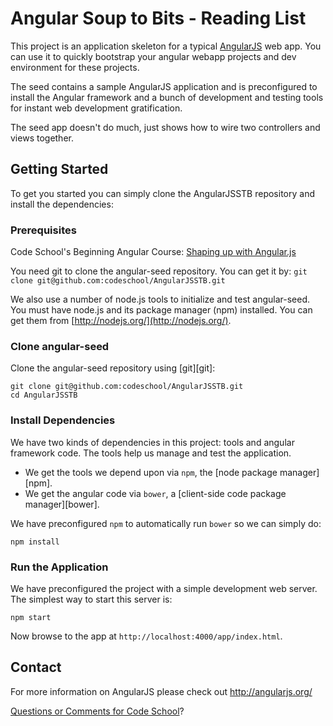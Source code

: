 # Angular Soup to Bits - Reading List

This project is an application skeleton for a typical [AngularJS](http://angularjs.org/) web app.
You can use it to quickly bootstrap your angular webapp projects and dev environment for these
projects.

The seed contains a sample AngularJS application and is preconfigured to install the Angular
framework and a bunch of development and testing tools for instant web development gratification.

The seed app doesn't do much, just shows how to wire two controllers and views together.


## Getting Started
To get you started you can simply clone the AngularJSSTB repository and install the dependencies:

### Prerequisites
Code School's Beginning Angular Course: [Shaping up with Angular.js](http://campus.codeschool.com/courses/shaping-up-with-angular-js/intro)

You need git to clone the angular-seed repository. You can get it by:
`git clone git@github.com:codeschool/AngularJSSTB.git`

We also use a number of node.js tools to initialize and test angular-seed. You must have node.js and
its package manager (npm) installed.  You can get them from [http://nodejs.org/](http://nodejs.org/).

### Clone angular-seed

Clone the angular-seed repository using [git][git]:

```
git clone git@github.com:codeschool/AngularJSSTB.git
cd AngularJSSTB
```

### Install Dependencies

We have two kinds of dependencies in this project: tools and angular framework code.  The tools help
us manage and test the application.

* We get the tools we depend upon via `npm`, the [node package manager][npm].
* We get the angular code via `bower`, a [client-side code package manager][bower].

We have preconfigured `npm` to automatically run `bower` so we can simply do:

```
npm install
```

### Run the Application

We have preconfigured the project with a simple development web server.  The simplest way to start
this server is:

```
npm start
```

Now browse to the app at `http://localhost:4000/app/index.html`.

## Contact

For more information on AngularJS please check out http://angularjs.org/

[Questions or Comments for Code School](http://help.codeschool.com/)?
